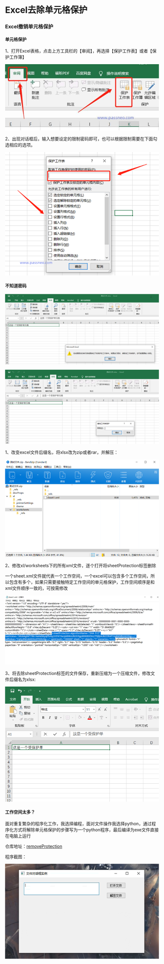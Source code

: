 # Excel去除单元格保护


<!--more-->

### Excel撤销单元格保护

#### 单元格保护

1、打开Excel表格，点击上方工具栏的【审阅】，再选择【保护工作表】或者【保护工作簿】

![ae51f3deb48f8c54e2cea41d7e2aa8ffe0fe7ff4.jpeg@f_auto](./images/ae51f3deb48f8c54e2cea41d7e2aa8ffe0fe7ff4.jpeg@f_auto)

2、出现对话框后，输入想要设定的限制密码即可，也可以根据限制需要在下面勾选相应的选项。

![a2cc7cd98d1001e92af7acaeee0dfee655e79751.png@f_auto](./images/a2cc7cd98d1001e92af7acaeee0dfee655e79751.png@f_auto)

#### 不知道密码

![image-20230305165055490.png](./images/image-20230305165055490.png)

![image-20230305165129726.png](./images/image-20230305165129726.png)

1、改变excel文件后缀名，将xlsx改为zip或者rar，并解压：

![image-20230305165232029.png](./images/image-20230305165232029.png)

2、修改xl/worksheets下的所有xml文件，逐个打开将sheetProtection标签删除

一个sheet.xml文件就代表一个工作空间，一个excel可以包含多个工作空间，所以包含有多个，如果只需要接触特定工作空间的单元格保护，工作空间顺序是和xml文件顺序一致的，可按需修改

![image-20230305165356909.png](./images/image-20230305165356909.png)

3、将去除sheetProtection标签的文件保存，重新压缩为一个压缩文件，修改文件后缀名为xlsx:

![image-20230305165836760.png](./images/image-20230305165836760.png)

#### 工作空间太多？

面对重复繁杂的程序化工作，我选择编程，面对文件操作我选择python，通过程序化方式将解除单元格保护的步骤写为一个python程序，最后编译为exe文件直接在电脑上运行

仓库地址：[removeProtection](https://gitee.com/hubu8/dongyuan_study/blob/master/python/removeExcelProtection/dist/removeProtection.exe)

程序截图：

![image-20230305170325410.png](./images/image-20230305170325410.png)

